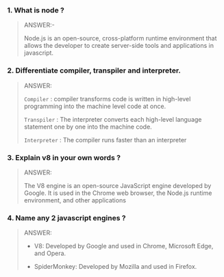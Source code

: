 ### 1. What is node ?

> ANSWER:-
>
> Node.js is an open-source, cross-platform runtime environment that allows the developer to create server-side tools and applications in javascript.

### 2. Differentiate compiler, transpiler and interpreter.

> ANSWER:
>
> `Compiler` :
> compiler transforms code is written in high-level programming into the machine level code at once.
>
> `Transpiler` :
> The interpreter converts each high-level language statement one by one into the machine code.
>
> `Interpreter` :
> The compiler runs faster than an interpreter

### 3. Explain v8 in your own words ?

> ANSWER:
>
> The V8 engine is an open-source JavaScript engine developed by Google. It is used in the Chrome web browser, the Node.js runtime environment, and other applications

### 4. Name any 2 javascript engines ?

> ANSWER:
>
> - V8: Developed by Google and used in Chrome, Microsoft Edge, and Opera.
>
> - SpiderMonkey: Developed by Mozilla and used in Firefox.
